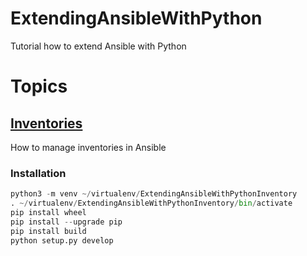# ExtendingAnsibleWithPython
Tutorial how to extend Ansible with Python

# Topics
## [Inventories](Inventories/README.md)
How to manage inventories in Ansible

### Installation

```python
python3 -m venv ~/virtualenv/ExtendingAnsibleWithPythonInventory
. ~/virtualenv/ExtendingAnsibleWithPythonInventory/bin/activate
pip install wheel
pip install --upgrade pip
pip install build
python setup.py develop
```